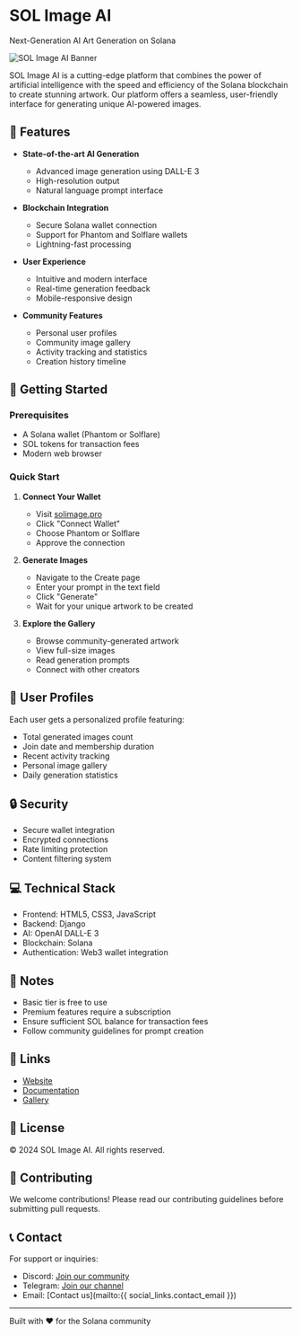 # SOL Image AI

Next-Generation AI Art Generation on Solana

![SOL Image AI Banner](static/banner.png)

SOL Image AI is a cutting-edge platform that combines the power of artificial intelligence with the speed and efficiency of the Solana blockchain to create stunning artwork. Our platform offers a seamless, user-friendly interface for generating unique AI-powered images.

## 🚀 Features

- **State-of-the-art AI Generation**
  - Advanced image generation using DALL-E 3
  - High-resolution output
  - Natural language prompt interface

- **Blockchain Integration**
  - Secure Solana wallet connection
  - Support for Phantom and Solflare wallets
  - Lightning-fast processing

- **User Experience**
  - Intuitive and modern interface
  - Real-time generation feedback
  - Mobile-responsive design

- **Community Features**
  - Personal user profiles
  - Community image gallery
  - Activity tracking and statistics
  - Creation history timeline

## 🏁 Getting Started

### Prerequisites

- A Solana wallet (Phantom or Solflare)
- SOL tokens for transaction fees
- Modern web browser

### Quick Start

1. **Connect Your Wallet**
   - Visit [solimage.pro](https://solimage.pro)
   - Click "Connect Wallet"
   - Choose Phantom or Solflare
   - Approve the connection

2. **Generate Images**
   - Navigate to the Create page
   - Enter your prompt in the text field
   - Click "Generate"
   - Wait for your unique artwork to be created

3. **Explore the Gallery**
   - Browse community-generated artwork
   - View full-size images
   - Read generation prompts
   - Connect with other creators

## 👤 User Profiles

Each user gets a personalized profile featuring:
- Total generated images count
- Join date and membership duration
- Recent activity tracking
- Personal image gallery
- Daily generation statistics

## 🔒 Security

- Secure wallet integration
- Encrypted connections
- Rate limiting protection
- Content filtering system

## 💻 Technical Stack

- Frontend: HTML5, CSS3, JavaScript
- Backend: Django
- AI: OpenAI DALL-E 3
- Blockchain: Solana
- Authentication: Web3 wallet integration

## 📝 Notes

- Basic tier is free to use
- Premium features require a subscription
- Ensure sufficient SOL balance for transaction fees
- Follow community guidelines for prompt creation

## 🔗 Links

- [Website](https://solimage.pro)
- [Documentation](https://solimage.pro/docs)
- [Gallery](https://solimage.pro/images)

## 📄 License

© 2024 SOL Image AI. All rights reserved.

## 🤝 Contributing

We welcome contributions! Please read our contributing guidelines before submitting pull requests.

## 📞 Contact

For support or inquiries:
- Discord: [Join our community](https://discord.gg/solana)
- Telegram: [Join our channel](https://t.me/solana)
- Email: [Contact us](mailto:{{ social_links.contact_email }})

---

Built with ❤️ for the Solana community
